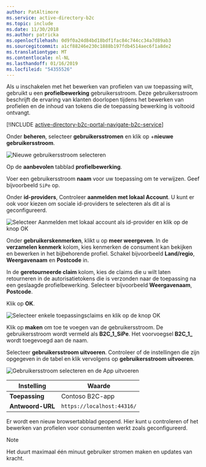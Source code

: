 ```yaml
---
author: PatAltimore
ms.service: active-directory-b2c
ms.topic: include
ms.date: 11/30/2018
ms.author: patricka
ms.openlocfilehash: 0d9f0a24d84bd18bdf1fac84c744cc34a7d89ab3
ms.sourcegitcommit: a1cf88246e230c1888b197fdb4514aec6f1a8de2
ms.translationtype: MT
ms.contentlocale: nl-NL
ms.lasthandoff: 01/16/2019
ms.locfileid: "54355526"
---
```

Als u inschakelen met het bewerken van profielen van uw toepassing wilt, gebruikt u een **profielbewerking** gebruikersstroom. Deze gebruikersstroom beschrijft de ervaring van klanten doorlopen tijdens het bewerken van profielen en de inhoud van tokens die de toepassing bewerking is voltooid ontvangt.

[!INCLUDE [active-directory-b2c-portal-navigate-b2c-service](active-directory-b2c-portal-navigate-b2c-service.md)]

Onder **beheren**, selecteer **gebruikersstromen** en klik op +**nieuwe gebruikersstroom**.

![Nieuwe gebruikersstroom selecteren](media/active-directory-b2c-create-profile-editing-policy/add-b2c-new-user-flow.png)

Op de **aanbevolen** tabblad **profielbewerking**.

Voer een gebruikersstroom **naam** voor uw toepassing om te verwijzen. Geef bijvoorbeeld `SiPe` op.

Onder **id-providers**, Controleer **aanmelden met lokaal Account**. U kunt er ook voor kiezen om sociale id-providers te selecteren als dit al is geconfigureerd.

![Selecteer Aanmelden met lokaal account als id-provider en klik op de knop OK](media/active-directory-b2c-create-profile-editing-policy/add-b2c-profile-editing-identity-providers.png)

Onder **gebruikerskenmerken**, klikt u op **meer weergeven**. In de **verzamelen kenmerk** kolom, kies kenmerken de consument kan bekijken en bewerken in het bijbehorende profiel. Schakel bijvoorbeeld **Land/regio**, **Weergavenaam** en **Postcode** in.

In de **geretourneerde claim** kolom, kies de claims die u wilt laten retourneren in de autorisatietokens die is verzonden naar de toepassing na een geslaagde profielbewerking. Selecteer bijvoorbeeld **Weergavenaam**, **Postcode**.

Klik op **OK**.

![Selecteer enkele toepassingsclaims en klik op de knop OK](media/active-directory-b2c-create-profile-editing-policy/add-b2c-user-attributes.png)

Klik op **maken** om toe te voegen van de gebruikersstroom. De gebruikersstroom wordt vermeld als **B2C_1_SiPe**. Het voorvoegsel **B2C_1_** wordt toegevoegd aan de naam.

Selecteer **gebruikersstroom uitvoeren**. Controleer of de instellingen die zijn opgegeven in de tabel en klik vervolgens op **gebruikersstroom uitvoeren**.

![Gebruikersstroom selecteren en de App uitvoeren](media/active-directory-b2c-create-profile-editing-policy/add-b2c-profile-editing-run-user-flow.png)

| Instelling      | Waarde  |
| ------------ | ------ |
| **Toepassing** | Contoso B2C-app |
| **Antwoord-URL** | `https://localhost:44316/` |

Er wordt een nieuw browsertabblad geopend. Hier kunt u controleren of het bewerken van profielen voor consumenten werkt zoals geconfigureerd.

> [!NOTE]
> Het duurt maximaal één minuut gebruiker stromen maken en updates van kracht.
>
